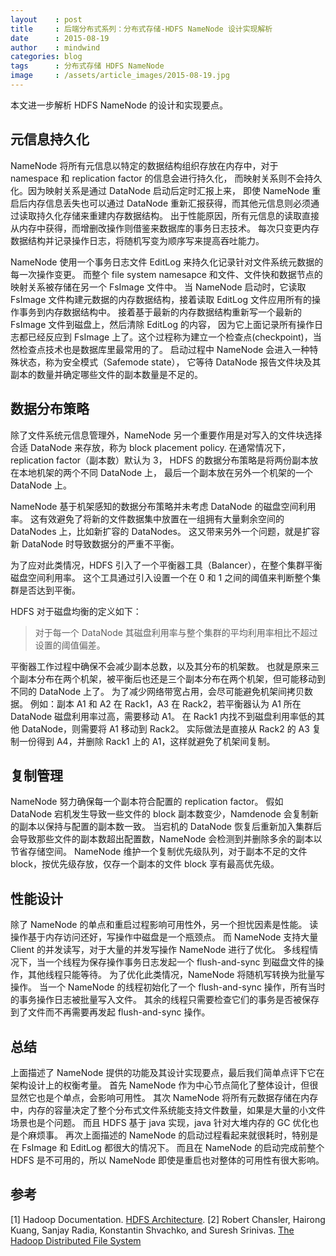 ```yaml
---
layout    : post
title     : 后端分布式系列：分布式存储-HDFS NameNode 设计实现解析
date      : 2015-08-19
author    : mindwind
categories: blog
tags      : 分布式存储 HDFS NameNode
image     : /assets/article_images/2015-08-19.jpg
---
```



本文进一步解析 HDFS NameNode 的设计和实现要点。


## 元信息持久化
NameNode 将所有元信息以特定的数据结构组织存放在内存中，对于 namespace 和 replication factor 的信息会进行持久化，
而映射关系则不会持久化。因为映射关系是通过 DataNode 启动后定时汇报上来，
即使 NameNode 重启后内存信息丢失也可以通过 DataNode 重新汇报获得，而其他元信息则必须通过读取持久化存储来重建内存数据结构。
出于性能原因，所有元信息的读取直接从内存中获得，而增删改操作则借鉴来数据库的事务日志技术。
每次只变更内存数据结构并记录操作日志，将随机写变为顺序写来提高吞吐能力。

NameNode 使用一个事务日志文件 EditLog 来持久化记录针对文件系统元数据的每一次操作变更。
而整个 file system namesapce 和文件、文件快和数据节点的映射关系被存储在另一个 FsImage 文件中。
当 NameNode 启动时，它读取 FsImage 文件构建元数据的内存数据结构，接着读取 EditLog 文件应用所有的操作事务到内存数据结构中。
接着基于最新的内存数据结构重新写一个最新的 FsImage 文件到磁盘上，然后清除 EditLog 的内容，
因为它上面记录所有操作日志都已经反应到 FsImage 上了。这个过程称为建立一个检查点(checkpoint)，当然检查点技术也是数据库里最常用的了。
启动过程中 NameNode 会进入一种特殊状态，称为安全模式（Safemode state），
它等待 DataNode 报告文件块及其副本的数量并确定哪些文件的副本数量是不足的。


## 数据分布策略
除了文件系统元信息管理外，NameNode 另一个重要作用是对写入的文件块选择合适 DataNode 来存放，称为 block placement policy.
在通常情况下，replication factor（副本数）默认为 3， HDFS 的数据分布策略是将两份副本放在本地机架的两个不同 DataNode 上，
最后一个副本放在另外一个机架的一个 DataNode 上。

NameNode 基于机架感知的数据分布策略并未考虑 DataNode 的磁盘空间利用率。
这有效避免了将新的文件数据集中放置在一组拥有大量剩余空间的 DataNodes 上，比如新扩容的 DataNodes。
这又带来另外一个问题，就是扩容新 DataNode 时导致数据分的严重不平衡。

为了应对此类情况，HDFS 引入了一个平衡器工具（Balancer），在整个集群平衡磁盘空间利用率。
这个工具通过引入设置一个在 0 和 1 之间的阈值来判断整个集群是否达到平衡。

HDFS 对于磁盘均衡的定义如下：

  > 对于每一个 DataNode 其磁盘利用率与整个集群的平均利用率相比不超过设置的阈值偏差。

平衡器工作过程中确保不会减少副本总数，以及其分布的机架数。
也就是原来三个副本分布在两个机架，被平衡后也还是三个副本分布在两个机架，但可能移动到不同的 DataNode 上了。
为了减少网络带宽占用，会尽可能避免机架间拷贝数据。
例如：副本 A1 和 A2 在 Rack1，A3 在 Rack2，若平衡器认为 A1 所在 DataNode 磁盘利用率过高，需要移动 A1。
在 Rack1 内找不到磁盘利用率低的其他 DataNode，则需要将 A1 移动到 Rack2。
实际做法是直接从 Rack2 的 A3 复制一份得到 A4，并删除 Rack1 上的 A1，这样就避免了机架间复制。


## 复制管理
NameNode 努力确保每一个副本符合配置的 replication factor。
假如 DataNode 宕机发生导致一些文件的 block 副本数变少，Namdenode 会复制新的副本以保持与配置的副本数一致。
当宕机的 DataNode 恢复后重新加入集群后会导致那些文件的副本数超出配置数，NameNode 会检测到并删除多余的副本以节省存储空间。
NameNode 维护一个复制优先级队列，对于副本不足的文件 block，按优先级存放，仅存一个副本的文件 block 享有最高优先级。


## 性能设计
除了 NameNode 的单点和重启过程影响可用性外，另一个担忧因素是性能。
读操作基于内存访问还好，写操作中磁盘是一个瓶颈点。
而 NameNode 支持大量 Client 的并发读写，对于大量的并发写操作 NameNode 进行了优化。
多线程情况下，当一个线程为保存操作事务日志发起一个 flush-and-sync 到磁盘文件的操作，其他线程只能等待。
为了优化此类情况，NameNode 将随机写转换为批量写操作。
当一个 NameNode 的线程初始化了一个 flush-and-sync 操作，所有当时的事务操作日志被批量写入文件。
其余的线程只需要检查它们的事务是否被保存到了文件而不再需要再发起 flush-and-sync 操作。


## 总结
上面描述了 NameNode 提供的功能及其设计实现要点，最后我们简单点评下它在架构设计上的权衡考量。
首先 NameNode 作为中心节点简化了整体设计，但很显然它也是个单点，会影响可用性。
其次 NameNode 将所有元数据存储在内存中，内存的容量决定了整个分布式文件系统能支持文件数量，如果是大量的小文件场景也是个问题。
而且 HDFS 基于 java 实现，java 针对大堆内存的 GC 优化也是个麻烦事。
再次上面描述的 NameNode 的启动过程看起来就很耗时，特别是在 FsImage 和 EditLog 都很大的情况下。
而且在 NameNode 的启动完成前整个 HDFS 是不可用的，所以 NameNode 即使是重启也对整体的可用性有很大影响。


## 参考
[1] Hadoop Documentation. [HDFS Architecture](http://hadoop.apache.org/docs/current/hadoop-project-dist/hadoop-hdfs/HdfsDesign.html).
[2] Robert Chansler, Hairong Kuang, Sanjay Radia, Konstantin Shvachko, and Suresh Srinivas. [The Hadoop Distributed File System](http://www.aosabook.org/en/hdfs.html)
